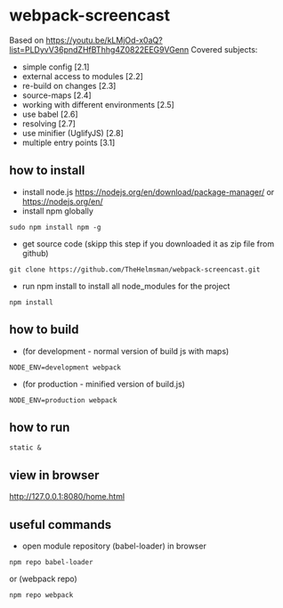 # webpack-screencast
Based on https://youtu.be/kLMjOd-x0aQ?list=PLDyvV36pndZHfBThhg4Z0822EEG9VGenn
Covered subjects:
+ simple config [2.1]
+ external access to modules [2.2]
+ re-build on changes [2.3]
+ source-maps [2.4]
+ working with different environments [2.5]
+ use babel [2.6]
+ resolving [2.7]
+ use minifier (UglifyJS) [2.8]
+ multiple entry points [3.1]

## how to install
+ install node.js
https://nodejs.org/en/download/package-manager/
or
https://nodejs.org/en/
+ install npm globally
```
sudo npm install npm -g
```
+ get source code (skipp this step if you downloaded it as zip file from github)
```
git clone https://github.com/TheHelmsman/webpack-screencast.git
```
+ run npm install to install all node_modules for the project
```
npm install
```

## how to build 
+ (for development - normal version of build js with maps)
```
NODE_ENV=development webpack
```
+ (for production - minified version of build.js)
```
NODE_ENV=production webpack
```

## how to run
```
static &
```

## view in browser
http://127.0.0.1:8080/home.html

## useful commands
+ open module repository (babel-loader) in browser
```
npm repo babel-loader
```
or (webpack repo)
```
npm repo webpack
```